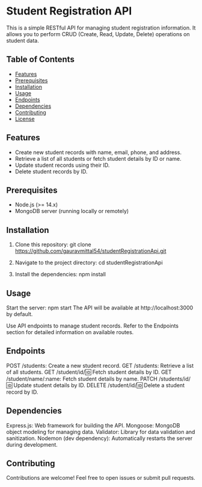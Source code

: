 # Student Registration API

This is a simple RESTful API for managing student registration information. It allows you to perform CRUD (Create, Read, Update, Delete) operations on student data.

## Table of Contents

- [Features](#features)
- [Prerequisites](#prerequisites)
- [Installation](#installation)
- [Usage](#usage)
- [Endpoints](#endpoints)
- [Dependencies](#dependencies)
- [Contributing](#contributing)
- [License](#license)

## Features

- Create new student records with name, email, phone, and address.
- Retrieve a list of all students or fetch student details by ID or name.
- Update student records using their ID.
- Delete student records by ID.

## Prerequisites

- Node.js (>= 14.x)
- MongoDB server (running locally or remotely)

## Installation

1. Clone this repository:
git clone https://github.com/gauravmittal54/studentRegistrationApi.git

2. Navigate to the project directory:
cd studentRegistrationApi

3. Install the dependencies:
npm install

## Usage
Start the server:
npm start
The API will be available at http://localhost:3000 by default.

Use API endpoints to manage student records. Refer to the Endpoints section for detailed information on available routes.

## Endpoints
POST /students: Create a new student record.
GET /students: Retrieve a list of all students.
GET /student/id/:id: Fetch student details by ID.
GET /student/name/:name: Fetch student details by name.
PATCH /students/id/:id: Update student details by ID.
DELETE /student/id/:id: Delete a student record by ID.

## Dependencies
Express.js: Web framework for building the API.
Mongoose: MongoDB object modeling for managing data.
Validator: Library for data validation and sanitization.
Nodemon (dev dependency): Automatically restarts the server during development.

## Contributing
Contributions are welcome! Feel free to open issues or submit pull requests.

